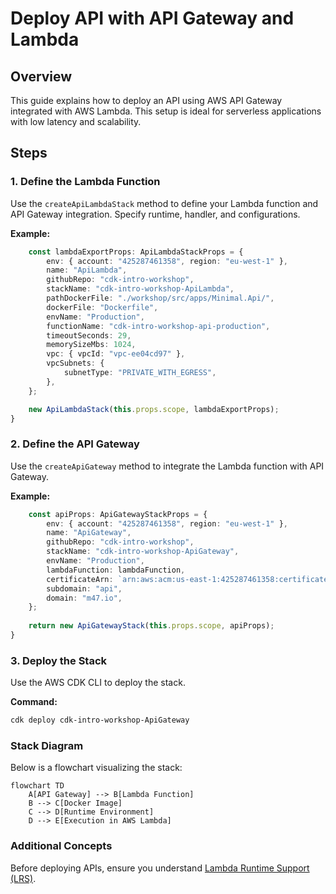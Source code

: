 # Deploy API with API Gateway and Lambda

## **Overview**

This guide explains how to deploy an API using AWS API Gateway integrated with AWS Lambda. This setup is ideal for
serverless applications with low latency and scalability.

## **Steps**

### 1. Define the Lambda Function

Use the `createApiLambdaStack` method to define your Lambda function and API Gateway integration. Specify runtime,
handler, and configurations.

**Example:**

```typescript
    const lambdaExportProps: ApiLambdaStackProps = {
        env: { account: "425287461358", region: "eu-west-1" },
        name: "ApiLambda",
        githubRepo: "cdk-intro-workshop",
        stackName: "cdk-intro-workshop-ApiLambda",
        pathDockerFile: "./workshop/src/apps/Minimal.Api/",
        dockerFile: "Dockerfile",
        envName: "Production",
        functionName: "cdk-intro-workshop-api-production",
        timeoutSeconds: 29,
        memorySizeMbs: 1024,
        vpc: { vpcId: "vpc-ee04cd97" },
        vpcSubnets: {
            subnetType: "PRIVATE_WITH_EGRESS",
        },
    };

    new ApiLambdaStack(this.props.scope, lambdaExportProps);
}
```

### 2. Define the API Gateway

Use the `createApiGateway` method to integrate the Lambda function with API Gateway.

**Example:**

```typescript
    const apiProps: ApiGatewayStackProps = {
        env: { account: "425287461358", region: "eu-west-1" },
        name: "ApiGateway",
        githubRepo: "cdk-intro-workshop",
        stackName: "cdk-intro-workshop-ApiGateway",
        envName: "Production",
        lambdaFunction: lambdaFunction,
        certificateArn: `arn:aws:acm:us-east-1:425287461358:certificate/be63062d-5316-47af-9f94-819c1dc02853`,
        subdomain: "api",
        domain: "m47.io",
    };
    
    return new ApiGatewayStack(this.props.scope, apiProps);
}
```

### 3. Deploy the Stack

Use the AWS CDK CLI to deploy the stack.

**Command:**

```bash
cdk deploy cdk-intro-workshop-ApiGateway
```

### **Stack Diagram**

Below is a flowchart visualizing the stack:

```mermaid
flowchart TD
    A[API Gateway] --> B[Lambda Function]
    B --> C[Docker Image]
    C --> D[Runtime Environment]
    D --> E[Execution in AWS Lambda]
```

### **Additional Concepts**

Before deploying APIs, ensure you understand [Lambda Runtime Support (LRS)](lambda-runtime-support.md).
